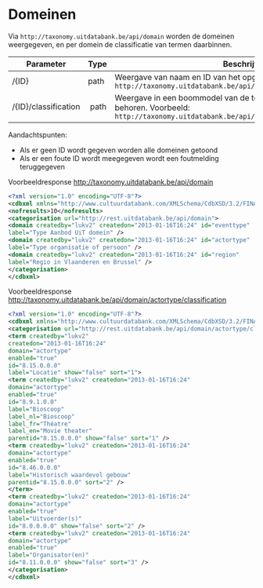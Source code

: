 ---
---

# Domeinen

Via ```http://taxonomy.uitdatabank.be/api/domain``` worden de domeinen weergegeven, en per domein de classificatie van termen daarbinnen.


| Parameter | Type | Beschrijving |
| -- | -- | -- |
| /{ID} | path |  Weergave van naam en ID van het opgevraagde domein. Voorbeeld: ```http://taxonomy.uitdatabank.be/api/domain/eventtype``` |
| /{ID}/classification | path | Weergave in een boommodel van de termen die tot het domein behoren. Voorbeeld: ```http://taxonomy.uitdatabank.be/api/domain/eventtype/classification```

Aandachtspunten:

* Als er geen ID wordt gegeven worden alle domeinen getoond
* Als er een foute ID wordt meegegeven wordt een foutmelding teruggegeven


Voorbeeldresponse http://taxonomy.uitdatabank.be/api/domain

~~~ xml
<?xml version="1.0" encoding="UTF-8"?>
<cdbxml xmlns="http://www.cultuurdatabank.com/XMLSchema/CdbXSD/3.2/FINAL">
<nofresults>10</nofresults>
<categorisation url="http://rest.uitdatabank.be/api/domain">
<domain createdby="lukv2" createdon="2013-01-16T16:24" id="eventtype"
label="Type Aanbod UiT domein" />
<domain createdby="lukv2" createdon="2013-01-16T16:24" id="actortype"
label="Type organisatie of persoon" />
<domain createdby="lukv2" createdon="2013-01-16T16:24" id="region"
label="Regio in Vlaanderen en Brussel" />
</categorisation>
</cdbxml>
~~~

Voorbeeldresponse http://taxonomy.uitdatabank.be/api/domain/actortype/classification

~~~ xml
<?xml version="1.0" encoding="UTF-8"?>
<cdbxml xmlns="http://www.cultuurdatabank.com/XMLSchema/CdbXSD/3.2/FINAL">
<categorisation url="http://rest.uitdatabank.be/api/domain/actortype/classification">
<term createdby="lukv2"
createdon="2013-01-16T16:24"
domain="actortype"
enabled="true"
id="8.15.0.0.0"
label="Locatie" show="false" sort="1">
<term createdby="lukv2" createdon="2013-01-16T16:24"
domain="actortype"
enabled="true"
id="8.9.1.0.0"
label="Bioscoop"
label_nl="Bioscoop"
label_fr="Théatre"
label_en="Movie theater"
parentid="8.15.0.0.0" show="false" sort="1" />
<term createdby="lukv2" createdon="2013-01-16T16:24"
domain="actortype"
enabled="true"
id="8.46.0.0.0"
label="Historisch waardevol gebouw"
parentid="8.15.0.0.0" sort="2" />
</term>
<term createdby="lukv2" createdon="2013-01-16T16:24"
domain="actortype"
enabled="true"
label="Uitvoerder(s)"
id="8.0.0.0.0" show="false" sort="2" />
<term createdby="lukv2" createdon="2013-01-16T16:24"
domain="actortype"
enabled="true"
label="Organisator(en)"
id="8.11.0.0.0" show="false" sort="3" />
</categorisation>
</cdbxml>
~~~
